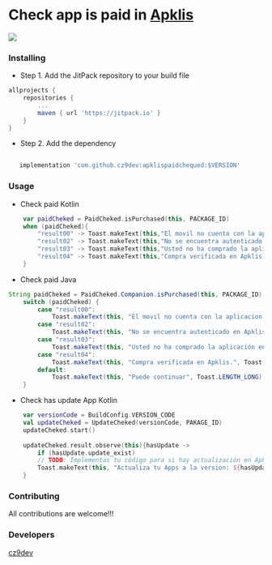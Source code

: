 # Check app is paid in [Apklis](https://www.apklis.cu/es/)
[![](https://jitpack.io/v/cz9dev/apklispaidchequed.svg)](https://jitpack.io/#cz9dev/apklispaidchequed)

### Installing
* Step 1. Add the JitPack repository to your build file
```groovy
allprojects {
	repositories {
		...
		maven { url 'https://jitpack.io' }
	}
}
```
* Step 2. Add the dependency
```groovy

   implementation 'com.github.cz9dev:apklispaidchequed:$VERSION'
```

### Usage

* Check paid Kotlin
```kotlin
    var paidCheked = PaidCheked.isPurchased(this, PACKAGE_ID)
    when (paidCheked){
        "result00" -> Toast.makeText(this,"El movil no cuenta con la aplicacion Apklis instalada.",Toast.LENGTH_LONG).show()
        "result02" -> Toast.makeText(this,"No se encuentra autenticado en Apklis.",Toast.LENGTH_LONG).show()
        "result03" -> Toast.makeText(this,"Usted no ha comprado la aplicación en Apklis.",Toast.LENGTH_LONG).show()
        "result04" -> Toast.makeText(this,"Compra verificada en Apklis.",Toast.LENGTH_LONG).show()
    }
```

* Check paid Java

```java
String paidCheked = PaidCheked.Companion.isPurchased(this, PACKAGE_ID);
	switch (paidCheked) {
    	case "result00":
        	Toast.makeText(this, "El movil no cuenta con la aplicacion Apklis instalada.", Toast.LENGTH_LONG).show();
		case "result02":
			Toast.makeText(this, "No se encuentra autenticado en Apklis.", Toast.LENGTH_LONG).show();
		case "result03":
			Toast.makeText(this, "Usted no ha comprado la aplicación en Apklis.", Toast.LENGTH_LONG).show();
		case "result04":
			Toast.makeText(this, "Compra verificada en Apklis.", Toast.LENGTH_LONG).show();
		default:
			Toast.makeText(this, "Puede continuar", Toast.LENGTH_LONG).show();
    }
```

* Check has update App Kotlin
```kotlin
    var versionCode = BuildConfig.VERSION_CODE
    val updateCheked = UpdateCheked(versionCode, PAKAGE_ID)
    updateCheked.start()
    
    updateCheked.result.observe(this){hasUpdate ->
        if (hasUpdate.update_exist)
        // TODO: Implementas tu código para si hay actualización en Apklist
        Toast.makeText(this, "Actualiza tu Apps a la version: ${hasUpdate.version_name}", Toast.LENGTH_SHORT).show()
    }
```

### Contributing
All contributions are welcome!!!

### Developers
[cz9dev](https://github.com/cz9dev)

